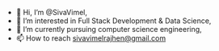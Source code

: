 - 👋 Hi, I’m @SivaVimel,
- 👀 I’m interested in Full Stack Development & Data Science,
- 🌱 I’m currently pursuing computer science engineering,
- 📫 How to reach sivavimelrajhen@gmail.com

<!---
SivaVimel/SivaVimel is a ✨ special ✨ repository because its `README.md` (this file) appears on your GitHub profile.
You can click the Preview link to take a look at your changes.
--->
